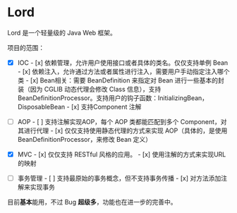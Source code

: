 # Lord
Lord 是一个轻量级的 Java Web 框架。

项目的范围：

- [x] IOC
      - [x] 依赖管理，允许用户使用接口或者具体的类名。仅仅支持单例 Bean
      - [x] 依赖注入，允许通过方法或者属性进行注入，需要用户手动指定注入哪个类
      - [x] Bean相关：需要 BeanDefinition 来指定对 Bean 进行一些基本的封装（因为 CGLIB 动态代理会修改 Class 信息），支持 BeanDefinitionProcessor。支持用户的钩子函数：InitializingBean，DisposableBean
      - [x] 支持Component 注解


- [ ] AOP
      - [ ] 支持注解实现AOP，每个 AOP 类都能匹配到多个 Component，对其进行代理
      - [x] 仅仅支持使用静态代理的方式来实现 AOP（具体的，是使用 BeanDefinitionProcessor，来修改 Bean 定义）


- [x] MVC
      - [x] 仅仅支持 RESTful 风格的应用。
      - [x] 使用注解的方式来实现URL的映射


- [ ] 事务管理
      - [ ] 支持最原始的事务概念，但不支持事务传播
      - [x] 对方法添加注解来实现事务



目前**基本**能用，不过 Bug **超级多**，功能也在进一步的完善中。